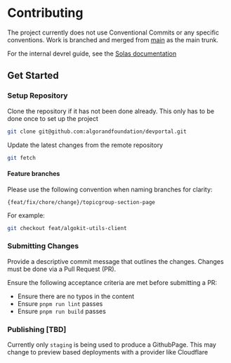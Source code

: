 # Contributing

The project currently does not use Conventional Commits or any specific conventions.
Work is branched 
and merged from [main](https://github.com/algorandfoundation/devportal/tree/devrel-content) as the main trunk.

For the internal devrel guide,
see the [Solas documentation](https://solas.algorand.foundation/doc/content-development-workflow-dPylBlDwdm#h-feature-branches)

## Get Started

### Setup Repository

Clone the repository if it has not been done already. 
This only has to be done once to set up the project

```bash
git clone git@github.com:algorandfoundation/devportal.git
```

Update the latest changes from the remote repository

```bash
git fetch
```

#### Feature branches

Please use the following convention when naming branches for clarity:

```
{feat/fix/chore/change}/topicgroup-section-page
```

For example:

```bash
git checkout feat/algokit-utils-client
```

### Submitting Changes

Provide a descriptive commit message that outlines the changes. 
Changes must be done via a Pull Request (PR). 

Ensure the following acceptance criteria are met before submitting a PR:

- Ensure there are no typos in the content
- Ensure `pnpm run lint` passes
- Ensure `pnpm run build` passes

### Publishing [TBD]

Currently only `staging` is being used to produce a GithubPage.
This may change to preview based deployments with a provider like Cloudflare